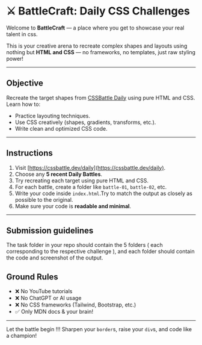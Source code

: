 # ⚔️  BattleCraft: Daily CSS Challenges

Welcome to **BattleCraft** — a place where you get to showcase your real talent in css.

This is your creative arena to recreate complex shapes and layouts using nothing but **HTML and CSS** — no frameworks, no templates, just raw styling power!

---

## Objective

Recreate the target shapes from [CSSBattle Daily](https://cssbattle.dev/daily) using pure HTML and CSS. Learn how to:

- Practice layouting techniques.
- Use CSS creatively (shapes, gradients, transforms, etc.).
- Write clean and optimized CSS code.

---

## Instructions

1. Visit [https://cssbattle.dev/daily](https://cssbattle.dev/daily).
2. Choose any **5 recent Daily Battles**.
3. Try recreating each target using pure HTML and CSS.
4. For each battle, create a folder like `battle-01`, `battle-02`, etc.
5. Write your code inside `index.html`.Try to match the output as closely as possible to the original.
6. Make sure your code is **readable and minimal**.

---

## Submission guidelines

The task folder in your repo should contain the 5 folders ( each corresponding to the respective challenge ), and each folder should contain the code and screenshot of the output. 

## Ground Rules

- ❌ No YouTube tutorials
- ❌ No ChatGPT or AI usage
- ❌ No CSS frameworks (Tailwind, Bootstrap, etc.)
- ✅ Only MDN docs & your brain!

---

Let the battle begin !!!
Sharpen your `border`s, raise your `div`s, and code like a champion!
